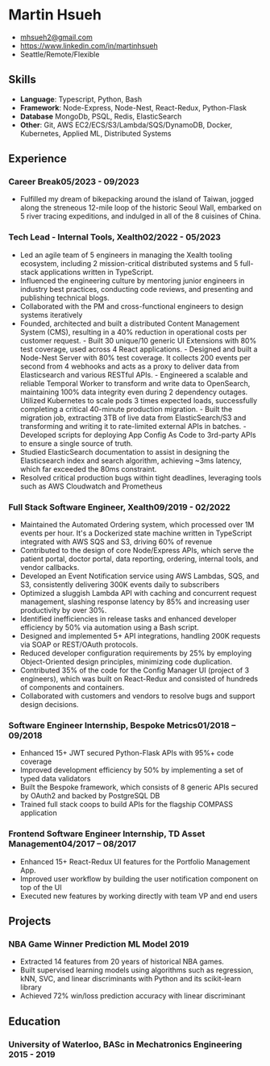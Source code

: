 <!-- The (first) h1 will be used as the <title> of the HTML page -->
# Martin Hsueh

<!-- The unordered list immediately after the h1 will be formatted on a single
line. It is intended to be used for contact details -->
- <mhsueh2@gmail.com>
- <https://www.linkedin.com/in/martinhsueh>
- Seattle/Remote/Flexible

<!-- The paragraph after the h1 and ul and before the first h2 is optional. It
is intended to be used for a short summary. -->

## Skills

- **Language**: Typescript, Python, Bash
- **Framework**: Node-Express,  Node-Nest, React-Redux, Python-Flask
- **Database**  MongoDb, PSQL, Redis, ElasticSearch
- **Other**: Git, AWS EC2/ECS/S3/Lambda/SQS/DynamoDB, Docker, Kubernetes, Applied ML, Distributed Systems

## Experience

<!-- You have to wrap the "left" and "right" half of these headings in spans by
hand -->
### <span>Career Break</span><span>05/2023 - 09/2023</span>
- Fulfilled my dream of bikepacking around the island of Taiwan, jogged along the streneous 12-mile loop of the historic Seoul Wall, embarked on 5 river tracing expeditions, and indulged in all of the 8 cuisines of China. 
### <span>Tech Lead - Internal Tools, Xealth</span><span>02/2022 - 05/2023</span>
- Led an agile team of 5 engineers in managing the Xealth tooling ecosystem, including 2 mission-critical distributed systems and 5 full-stack applications written in TypeScript.
- Influenced the engineering culture by mentoring junior engineers in industry best practices, conducting code reviews, and presenting and publishing technical blogs.
- Collaborated with the PM and cross-functional engineers to design systems iteratively
- Founded, architected and built a distributed Content Management System (CMS), resulting in a 40% reduction in operational costs per customer request.
      - Built 30 unique/10 generic UI Extensions with 80% test coverage, used across 4 React applications.
      - Designed and built a Node-Nest Server with 80% test coverage. It collects 200 events per second from 4 webhooks and acts as a proxy to deliver data from Elasticsearch and various RESTful APIs.
      - Engineered a scalable and reliable Temporal Worker to transform and write data to OpenSearch, maintaining 100% data integrity even during 2 dependency outages. Utilized Kubernetes to scale pods 3 times expected loads, successfully completing a critical 40-minute production migration. 
      - Built the migration job, extracting 3TB of live data from ElasticSearch/S3 and transforming and writing it to rate-limited external APIs in batches.
      - Developed scripts for deploying App Config As Code to 3rd-party APIs to ensure a single source of truth.
- Studied ElasticSearch documentation to assist in designing the Elasticsearch index and search algorithm, achieving ~3ms latency, which far exceeded the 80ms constraint.
- Resolved critical production bugs within tight deadlines, leveraging tools such as AWS Cloudwatch and Prometheus


### <span>Full Stack Software Engineer, Xealth</span><span>09/2019 - 02/2022</span>
- Maintained the Automated Ordering system, which processed over 1M events per hour. It's a Dockerized state machine written in TypeScript integrated with AWS SQS and S3, driving 60% of revenue
- Contributed to the design of core Node/Express APIs, which serve the patient portal, doctor portal, data reporting, ordering, internal tools, and vendor callbacks.
- Developed an Event Notification service using AWS Lambdas, SQS, and S3, consistently delivering 300K events daily to subscribers
- Optimized a sluggish Lambda API with caching and concurrent request management, slashing response latency by 85% and increasing user productivity by over 30%.
- Identified inefficiencies in release tasks and enhanced developer efficiency by 50% via automation using a Bash script.
- Designed and implemented 5+ API integrations, handling 200K requests via SOAP or REST/OAuth protocols.
- Reduced developer configuration requirements by 25% by employing Object-Oriented design principles, minimizing code duplication.
- Contributed 35% of the code for the Config Manager UI (project of 3 engineers), which was built on React-Redux and consisted of hundreds of components and containers.
- Collaborated with customers and vendors to resolve bugs and support design decisions.

### <span>Software Engineer Internship, Bespoke Metrics</span><span>01/2018 – 09/2018</span>
- Enhanced 15+ JWT secured Python-Flask APIs with 95%+ code coverage
- Improved development efficiency by 50% by implementing a set of typed data validators
- Built the Bespoke framework, which consists of 8 generic APIs secured by OAuth2 and backed by PostgreSQL DB
- Trained full stack coops to build APIs for the flagship COMPASS application


### <span>Frontend Software Engineer Internship, TD Asset Management</span><span>04/2017 – 08/2017</span>
- Enhanced 15+ React-Redux UI features for the Portfolio Management App.
- Improved user workflow by building the user notification component on top of the UI 
- Executed new features by working directly with team VP and end users

## Projects

### <span>NBA Game Winner Prediction ML Model</span> <span>2019</span>
- Extracted 14 features from 20 years of historical NBA games.
- Built supervised learning models using algorithms such as regression, kNN, SVC, and linear discriminants with Python and its scikit-learn library
- Achieved 72% win/loss prediction accuracy with linear discriminant

## Education

### <span>University of Waterloo, BASc in Mechatronics Engineering</span> <span>2015 - 2019</span>